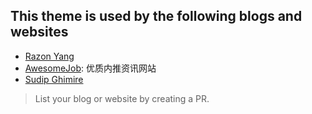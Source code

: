 ## This theme is used by the following blogs and websites

- [Razon Yang](https://razonyang.com)
- [AwesomeJob](https://awesomejob.gitee.io/): 优质内推资讯网站
- [Sudip Ghimire](https://sudipg.com.np)

> List your blog or website by creating a PR.
